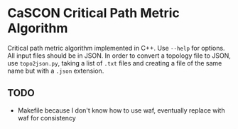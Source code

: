 # CaSCON Critical Path Metric Algorithm

Critical path metric algorithm implemented in C++. Use `--help` for options.
All input files should be in JSON. In order to convert a topology file to JSON,
use `topo2json.py`, taking a list of `.txt` files and creating a file of the
same name but with a `.json` extension.

## TODO

- Makefile because I don't know how to use waf, eventually replace with waf for consistency
